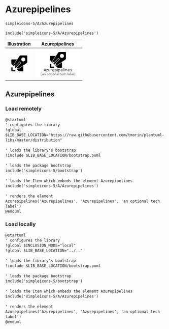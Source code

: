 # Azurepipelines


```text
simpleicons-5/A/Azurepipelines
```

```text
include('simpleicons-5/A/Azurepipelines')
```



| Illustration | Azurepipelines |
| :---: | :---: |
| ![illustration for Illustration](../../simpleicons-5/A/Azurepipelines.png) | ![illustration for Azurepipelines](../../simpleicons-5/A/Azurepipelines.Local.png) |




## Azurepipelines

### Load remotely
```plantuml
@startuml
' configures the library
!global $LIB_BASE_LOCATION="https://raw.githubusercontent.com/tmorin/plantuml-libs/master/distribution"

' loads the library's bootstrap
!include $LIB_BASE_LOCATION/bootstrap.puml

' loads the package bootstrap
include('simpleicons-5/bootstrap')

' loads the Item which embeds the element Azurepipelines
include('simpleicons-5/A/Azurepipelines')

' renders the element
Azurepipelines('Azurepipelines', 'Azurepipelines', 'an optional tech label')
@enduml
```

### Load locally
```plantuml
@startuml
' configures the library
!global $INCLUSION_MODE="local"
!global $LIB_BASE_LOCATION="../.."

' loads the library's bootstrap
!include $LIB_BASE_LOCATION/bootstrap.puml

' loads the package bootstrap
include('simpleicons-5/bootstrap')

' loads the Item which embeds the element Azurepipelines
include('simpleicons-5/A/Azurepipelines')

' renders the element
Azurepipelines('Azurepipelines', 'Azurepipelines', 'an optional tech label')
@enduml
```

